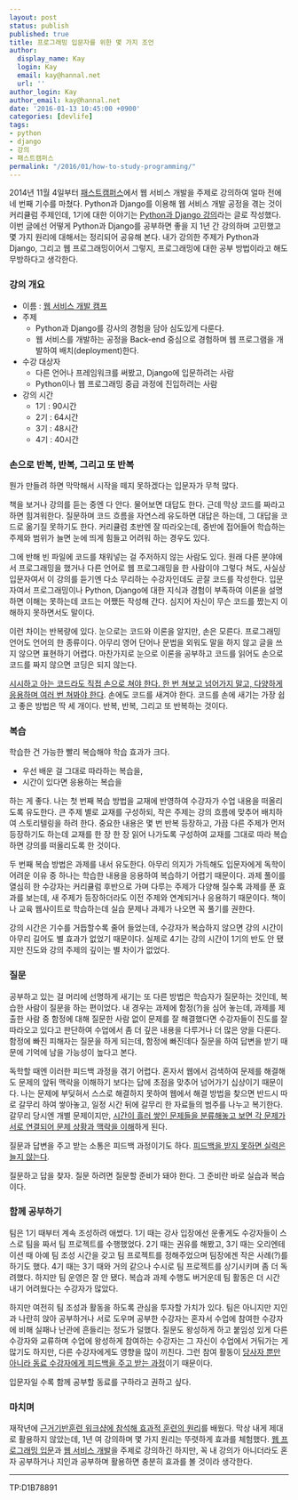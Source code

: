 ```yaml
---
layout: post
status: publish
published: true
title: 프로그래밍 입문자를 위한 몇 가지 조언
author:
  display_name: Kay
  login: Kay
  email: kay@hannal.net
  url: ''
author_login: Kay
author_email: kay@hannal.net
date: '2016-01-13 10:45:00 +0900'
categories: [devlife]
tags:
- python
- django
- 강의
- 패스트캠퍼스
permalink: "/2016/01/how-to-study-programming/"
---
```


2014년 11월 4일부터 [패스트캠퍼스](http://www.fastcampus.co.kr/)에서 웹 서비스 개발을 주제로 강의하여 얼마 전에 네 번째 기수를 마쳤다. Python과 Django를 이용해 웹 서비스 개발 공정을 겪는 것이 커리큘럼 주제인데, 1기에 대한 이야기는 [Python과 Django 강의](http://blog.hannal.com/2015/03/devlife-s1-04/)라는 글로 작성했다. 이번 글에선 어떻게 Python과 Django를 공부하면 좋을 지 1년 간 강의하며 고민했고 몇 가지 원리에 대해서는 정리되어 공유해 본다. 내가 강의한 주제가 Python과 Django, 그리고 웹 프로그래밍이어서 그렇지, 프로그래밍에 대한 공부 방법이라고 해도 무방하다고 생각한다.


### 강의 개요

- 이름 : [웹 서비스 개발 캠프](http://www.fastcampus.co.kr/dev_camp_wsd/)
- 주제
    - Python과 Django를 강사의 경험을 담아 심도있게 다룬다.
    - 웹 서비스를 개발하는 공정을 Back-end 중심으로 경험하며 웹 프로그램을 개발하여 배치(deployment)한다.
- 수강 대상자
    - 다른 언어나 프레임워크를 써봤고, Django에 입문하려는 사람
    - Python이나 웹 프로그래밍 중급 과정에 진입하려는 사람
- 강의 시간
    - 1기 : 90시간
    - 2기 : 64시간
    - 3기 : 48시간
    - 4기 : 40시간

### 손으로 반복, 반복, 그리고 또 반복

뭔가 만들려 하면 막막해서 시작을 떼지 못하겠다는 입문자가 무척 많다.

책을 보거나 강의를 듣는 중엔 다 안다. 물어보면 대답도 한다. 근데 막상 코드를 짜라고 하면 힘겨워한다. 질문하며 코드 흐름을 자연스레 유도하면 대답은 하는데, 그 대답을 코드로 옮기질 못하기도 한다. 커리큘럼 초반엔 잘 따라오는데, 중반에 접어들어 학습하는 주제와 범위가 늘면 눈에 띄게 힘들고 어려워 하는 경우도 있다.

그에 반해 빈 파일에 코드를 채워넣는 걸 주저하지 않는 사람도 있다. 원래 다른 분야에서 프로그래밍을 했거나 다른 언어로 웹 프로그래밍을 한 사람이야 그렇다 쳐도, 사실상 입문자여서 이 강의를 듣기엔 다소 무리하는 수강자인데도 곧잘 코드를 작성한다. 입문자여서 프로그래밍이나 Python, Django에 대한 지식과 경험이 부족하여 이론을 설명하면 이해는 못하는데 코드는 어쨌든 작성해 간다. 심지어 자신이 무슨 코드를 짰는지 이해하지 못하면서도 말이다.

이런 차이는 반복량에 있다. 눈으로는 코드와 이론을 알지만, 손은 모른다. 프로그래밍 언어도 언어의 한 종류이다. 아무리 영어 단어나 문법을 외워도 말을 하지 않고 글을 쓰지 않으면 표현하기 어렵다. 마찬가지로 눈으로 이론을 공부하고 코드를 읽어도 손으로 코드를 짜지 않으면 코딩은 되지 않는다.

[시시하고 아는 코드라도 직접 손으로 쳐야 한다. 한 번 쳐보고 넘어가지 말고, 다양하게 응용하며 여러 번 쳐봐야 한다](http://scienceon.hani.co.kr/34106). 손에도 코드를 새겨야 한다. 코드를 손에 새기는 가장 쉽고 좋은 방법은 딱 세 개이다. 반복, 반복, 그리고 또 반복하는 것이다.

### 복습

학습한 건 가능한 빨리 복습해야 학습 효과가 크다.

- 우선 배운 걸 그대로 따라하는 복습을,
- 시간이 있다면 응용하는 복습을

하는 게 좋다. 나는 첫 번째 복습 방법을 교재에 반영하여 수강자가 수업 내용을 떠올리도록 유도한다. 큰 주제 별로 교재를 구성하되, 작은 주제는 강의 흐름에 맞추어 배치하여 스토리텔링을 하려 한다. 중요한 내용은 몇 번 반복 등장하고, 가끔 다른 주제가 먼저 등장하기도 하는데 교재를 한 장 한 장 읽어 나가도록 구성하여 교재를 그대로 따라 복습하면 강의를 떠올리도록 한 것이다.

두 번째 복습 방법은 과제를 내서 유도한다. 아무리 의지가 가득해도 입문자에게 독학이 어려운 이유 중 하나는 학습한 내용을 응용하여 복습하기 어렵기 때문이다. 과제 풀이를 열심히 한 수강자는 커리큘럼 후반으로 가며 다루는 주제가 다양해 질수록 과제를 푼 효과를 보는데, 새 주제가 등장하더라도 이전 주제와 연계되거나 응용하기 때문이다. 책이나 교육 웹사이트로 학습하는데 실습 문제나 과제가 나오면 꼭 풀기를 권한다.

강의 시간은 기수를 거듭할수록 줄어 들었는데, 수강자가 복습하지 않으면 강의 시간이 아무리 길어도 별 효과가 없었기 때문이다. 실제로 4기는 강의 시간이 1기의 반도 안 됐지만 진도와 강의 주제의 깊이는 별 차이가 없었다.

### 질문

공부하고 있는 걸 머리에 선명하게 새기는 또 다른 방법은 학습자가 질문하는 것인데, 복습한 사람이 질문을 하는 편이었다. 내 경우는 과제에 함정(?)을 심어 놓는데, 과제를 제출한 사람 중 함정에 대해 질문한 사람 없이 문제를 잘 해결했다면 수강자들이 진도를 잘 따라오고 있다고 판단하여 수업에서 좀 더 깊은 내용을 다루거나 더 많은 양을 다룬다. 함정에 빠진 피해자는 질문을 하게 되는데, 함정에 빠진데다 질문을 하여 답변을 받기 때문에 기억에 남을 가능성이 높다고 본다.

독학할 때엔 이러한 피드백 과정을 겪기 어렵다. 혼자서 웹에서 검색하여 문제를 해결해도 문제의 앞뒤 맥락을 이해하기 보다는 답에 초점을 맞추어 넘어가기 십상이기 때문이다. 나는 문제에 부딪혀서 스스로 해결하지 못하여 웹에서 해결 방법을 찾으면 반드시 따로 갈무리 하여 쌓아놓고, 일정 시간 뒤에 갈무리 한 자료들의 범주를 나누고 복기한다. 갈무리 당시엔 개별 문제이지만, [시간이 흘러 쌓인 문제들을 분류해놓고 보면 각 문제가 서로 연결되어 문제 상황과 맥락을 이해](http://scienceon.hani.co.kr/33793)하게 된다.

질문과 답변을 주고 받는 소통은 피드백 과정이기도 하다. [피드백을 받지 못하면 실력은 늘지 않는다](http://scienceon.hani.co.kr/33829).

질문하고 답을 찾자. 질문 하려면 질문할 준비가 돼야 한다. 그 준비란 바로 실습과 복습이다.

### 함께 공부하기

팀은 1기 때부터 계속 조성하려 애썼다. 1기 때는 강사 입장에선 운좋게도 수강자들이 스스로 팀을 짜서 팀 프로젝트를 수행했었다. 2기 때는 권유를 해봤고, 3기 때는 오리엔테이션 때 아예 팀 조성 시간을 갖고 팀 프로젝트를 정해주었으며 팀장에겐 작은 사례(?)를 하기도 했다. 4기 때는 3기 때와 거의 같으나 수시로 팀 프로젝트를 상기시키며 좀 더 독려했다. 하지만 팀 운영은 잘 안 됐다. 복습과 과제 수행도 버거운데 팀 활동은 더 시간 내기 어려웠다는 수강자가 많았다.

하지만 여전히 팀 조성과 활동을 하도록 관심을 투자할 가치가 있다. 팀은 아니지만 지인과 나란히 앉아 공부하거나 서로 도우며 공부한 수강자는 혼자서 수업에 참여한 수강자에 비해 실패나 난관에 흔들리는 정도가 덜했다. 질문도 왕성하게 하고 붙임성 있게 다른 수강자와 교류하며 수업에 왕성하게 참여하는 수강자는 그 자신이 수업에서 거둬가는 게 많기도 하지만, 다른 수강자에게도 영향을 많이 끼친다. 그런 참여 활동이 [당사자 뿐만 아니라 동료 수강자에게 피드백을 주고 받는 과정](http://scienceon.hani.co.kr/33907)이기 때문이다.

입문자일 수록 함께 공부할 동료를 구하라고 권하고 싶다.

### 마치며

재작년에 [근거기반훈련 워크샵에 참석해 효과적 훈련의 원리](http://blog.hannal.com/2014/5/principles_for_efficient_training/)를 배웠다. 막상 내게 제대로 활용하지 않았는데, 1년 여 강의하며 몇 가지 원리는 뚜렷하게 효과를 체험했다. [웹 프로그래밍 입문](http://www.fastcampus.co.kr/dev_camp_wpb/)과 [웹 서비스 개발](http://www.fastcampus.co.kr/dev_camp_wsd/)을 주제로 강의하긴 하지만, 꼭 내 강의가 아니더라도 혼자 공부하거나 지인과 공부하며 활용하면 충분히 효과를 볼 것이라 생각한다.

----

TP:D1B78891
